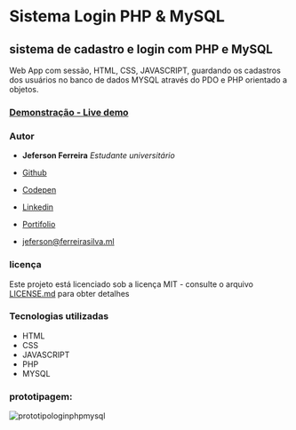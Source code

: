 # Sistema Login PHP & MySQL

## sistema de cadastro e login com PHP e MySQL 

Web App com sessão, HTML, CSS, JAVASCRIPT, guardando os cadastros dos usuários no banco de dados MYSQL através do PDO e PHP orientado a objetos.

### [Demonstração - Live demo](https://jeferson0993.000webhostapp.com/loginphpmysql)

### Autor

* **Jeferson Ferreira** *Estudante universitário*

* [Github](https://github.com/jeferson0993)
* [Codepen](https://codepen.io/jeferson0993)
* [Linkedin](https://www.linkedin.com/in/jeferson-ferreira-4a036b143)
* [Portifolio](http://www.jeferson.ml)
* jeferson@ferreirasilva.ml

### licença

Este projeto está licenciado sob a licença MIT - consulte o arquivo [LICENSE.md](LICENSE) para obter detalhes

### Tecnologias utilizadas

* HTML
* CSS
* JAVASCRIPT
* PHP
* MYSQL

### prototipagem:

![prototipologinphpmysql](https://user-images.githubusercontent.com/29678099/53986408-e0dc9700-40fc-11e9-943a-07a69277a140.png)
